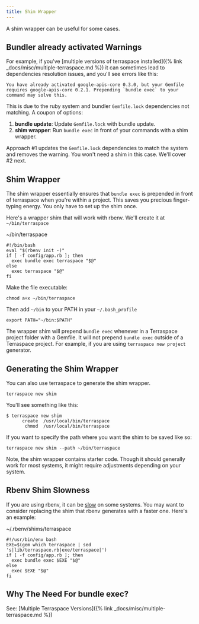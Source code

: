```yaml
---
title: Shim Wrapper
---
```


A shim wrapper can be useful for some cases.

## Bundler already activated Warnings

For example, if you've [multiple versions of terraspace installed]({% link _docs/misc/multiple-terraspace.md %}) it can sometimes lead to dependencies resolution issues, and you'll see errors like this:

    You have already activated google-apis-core 0.3.0, but your Gemfile requires google-apis-core 0.2.1. Prepending `bundle exec` to your command may solve this.

This is due to the ruby system and bundler `Gemfile.lock` dependencies not matching.  A coupon of options:

1. **bundle update**: Update `Gemfile.lock` with bundle update.
2. **shim wrapper**: Run `bundle exec` in front of your commands with a shim wrapper.

Approach #1 updates the `Gemfile.lock` dependencies to match the system and removes the warning. You won't need a shim in this case. We'll cover #2 next.

## Shim Wrapper

The shim wrapper essentially ensures that `bundle exec` is prepended in front of terraspace when you're within a project. This saves you precious finger-typing energy. You only have to set up the shim once.

Here's a wrapper shim that will work with rbenv. We'll create it at `~/bin/terraspace`

~/bin/terraspace

    #!/bin/bash
    eval "$(rbenv init -)"
    if [ -f config/app.rb ]; then
      exec bundle exec terraspace "$@"
    else
      exec terraspace "$@"
    fi

Make the file executable:

    chmod a+x ~/bin/terraspace

Then add `~/bin` to your PATH in your `~/.bash_profile`

    export PATH="~/bin:$PATH"

The wrapper shim will prepend `bundle exec` whenever in a Terraspace project folder with a Gemfile. It will not prepend `bundle exec` outside of a Terraspace project. For example, if you are using `terraspace new project` generator.

## Generating the Shim Wrapper

You can also use terraspace to generate the shim wrapper.

    terraspace new shim

You'll see something like this:

    $ terraspace new shim
          create  /usr/local/bin/terraspace
           chmod  /usr/local/bin/terraspace

If you want to specify the path where you want the shim to be saved like so:

    terraspace new shim --path ~/bin/terraspace

Note, the shim wrapper contains starter code. Though it should generally work for most systems, it might require adjustments depending on your system.

## Rbenv Shim Slowness

If you are using rbenv, it can be [slow](https://github.com/rbenv/rbenv/issues/70) on some systems. You may want to consider replacing the shim that rbenv generates with a faster one. Here's an example:

~/.rbenv/shims/terraspace

    #!/usr/bin/env bash
    EXE=$(gem which terraspace | sed 's|lib/terraspace.rb|exe/terraspace|')
    if [ -f config/app.rb ]; then
      exec bundle exec $EXE "$@"
    else
      exec $EXE "$@"
    fi

## Why The Need For bundle exec?

See: [Multiple Terraspace Versions]({% link _docs/misc/multiple-terraspace.md %})
